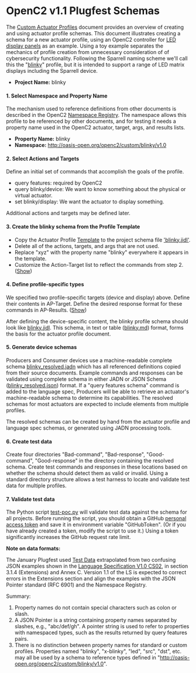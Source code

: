 # OpenC2 v1.1 Plugfest Schemas

The [Custom Actuator Profiles](https://github.com/oasis-open/openc2-custom-aps/blob/master/Schema-Template/README.md)
document provides an overview of creating and using actuator profile schemas.
This document illustrates creating a schema for a new actuator profile, using an OpenC2 controller for
[LED display panels](https://www.amazon.com/panels-digital-module-display-P3-19296mm/dp/B079JSKF21)
as an example. Using a toy example separates the mechanics of profile creation from unnecessary consideration of
of cybersecurity functionality.
Following the Sparrell naming scheme we'll call this the "[blinky](https://github.com/sparrell/BlinkyHaHa)"
profile, but it is intended to support a range of LED matrix displays including the Sparrell device.

* **Project Name:** blinky

#### 1. Select Namespace and Property Name
The mechanism used to reference definitions from other documents is described in the OpenC2
[Namespace Registry](https://github.com/oasis-open/openc2-custom-aps/blob/master/namespace-registry.md).
The namespace allows this profile to be referenced by other documents, and for testing it needs a
property name used in the OpenC2 actuator, target, args, and results lists.

* **Property Name:** blinky
* **Namespace:** http://oasis-open.org/openc2/custom/blinky/v1.0

#### 2. Select Actions and Targets
Define an initial set of commands that accomplish the goals of the profile.

* query features: required by OpenC2
* query blinky/device: We want to know something about the physical or virtual actuator.
* set blinky/display: We want the actuator to display something.

Additional actions and targets may be defined later.

#### 3. Create the blinky schema from the Profile Template

* Copy the Actuator Profile
[Template](https://github.com/oasis-open/openc2-custom-aps/blob/master/Schema-Template/v1.1/IDL/oc2ls-v1.1-ap-template.jidl)
to the project schema file ['blinky.jidl'](blinky/blinky.jidl).
* Delete all of the actions, targets, and args that are not used.
* Replace "xyz" with the property name "blinky" everywhere it appears in the template.
* Customize the Action-Target list to reflect the commands from step 2. ([Show](images/ap-template-pairs.jpg))

#### 4. Define profile-specific types
We specified two profile-specific targets (device and display) above.  Define their contents in AP-Target.  Define
the desired response format for these commands in AP-Results. ([Show](images/ap-template-device.jpg))

After defining the device-specific content, the blinky profile schema should look like
[blinky.jidl](blinky/blinky.jidl). This schema, in text or table ([blinky.md](blinky/blinky.md)) format,
forms the basis for the actuator profile document.

#### 5. Generate device schemas
Producers and Consumer devices use a machine-readable complete schema
[blinky_resolved.jadn](blinky/blinky_resolved.jadn) which has all referenced definitions copied from their source documents.
Example commands and responses can be validated using complete schema in either JADN or JSON Schema
([blinky_resolved.json](blinky.json)) format. If a "query features schema" command is added to the language spec,
Producers will be able to retrieve an actuator's machine-readable schema to determine its capabilities. The resolved
schemas for most actuators are expected to include elements from multiple profiles.

The resolved schemas can be created by hand from the actuator profile and language spec schemas, or generated using
JADN processing tools.

#### 6. Create test data
Create four directories "Bad-command", "Bad-response", "Good-command", "Good-response" in the directory containing
the resolved schema. Create test commands and responses in these locations based on whether the schema should detect
them as valid or invalid. Using a standard directory structure allows a test harness to locate and validate
test data for multiple profiles.

#### 7. Validate test data
The Python script [test-poc.py](test-poc.py) will validate test data against the schema for all projects.
Before running the script, you should obtain a GitHub
[personal access token](https://docs.github.com/en/github/authenticating-to-github/creating-a-personal-access-token)
and save it in environment variable "GitHubToken".  (Or if you have already created a token, modify the script
to use it.) Using a token significantly increases the GitHub request rate limit.

**Note on data formats:**

The January Plugfest used [Test Data](https://github.com/oasis-open/openc2-custom-aps/tree/master/Test) extrapolated
from two confusing JSON examples shown in the
[Language Specification V1.0 CS02](https://docs.oasis-open.org/openc2/oc2ls/v1.0/cs02/oc2ls-v1.0-cs02.html), in
section 3.1.4 (Extensions) and Annex C.  Version 1.1 of the LS is expected to correct errors in the Extensions
section and align the examples with the JSON Pointer standard (RFC 6901) and the Namespace Registry.

Summary:
1) Property names do not contain special characters such as colon or slash.
2) A JSON Pointer is a string containing property names separated by slashes, e.g., "abc/def/gh". A pointer
string is used to refer to properties with namespaced types, such as the results returned by query features pairs.
3) There is no distinction between property names for standard or custom profiles.
Properties named "blinky", "x-blinky", "led", "src", "dst", etc. may all be used by a schema to reference
types defined in "http://oasis-open.org/openc2/custom/blinky/v1.0".